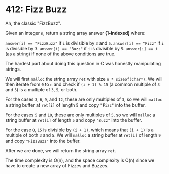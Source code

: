 # 412: Fizz Buzz

Ah, the classic "FizzBuzz".

Given an integer `n`, return a string array answer **(1-indexed)** where:

`answer[i] == "FizzBuzz"` if `i` is divisible by `3` and `5`.
`answer[i] == "Fizz"` if `i` is divisible by `3`.
`answer[i] == "Buzz"` if `i` is divisible by `5`.
`answer[i] == i` (as a string) if none of the above conditions are true.

The hardest part about doing this question in C was honestly manipulating strings.

We will first `malloc` the string array `ret` with size `n * sizeof(char*)`. We will then iterate from `0` to `n` and check if `(i + 1) % 15` (a common multiple of `3` and `5`) is a multiple of `3`, `5`, or both.

For the cases `3`, `6`, `9`, and `12`, these are only multiples of `3`, so we will `malloc` a string buffer at `ret[i]` of length `5` and copy `"Fizz"` into the buffer.

For the cases `5` and `10`, these are only multiples of `5`, so we will `malloc` a string buffer at `ret[i]` of length `5` and copy `"Buzz"` into the buffer.

For the case `0`, `15` is divisible by `(i + 1)`, which means that `(i + 1)` is a multiple of both `3` and `5`. We will `malloc` a string buffer at `ret[i]` of length `9` and copy `"FizzBuzz"` into the buffer.

After we are done, we will return the string array `ret`.

The time complexity is O(n), and the space complexity is O(n) since we have to create a new array of Fizzes and Buzzes.
